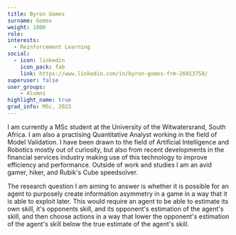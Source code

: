 ```yaml
---
title: Byron Gomes
surname: Gomes
weight: 1000
role:
interests:
  - Reinforcement Learning
social:
  - icon: linkedin
    icon_pack: fab
    link: https://www.linkedin.com/in/byron-gomes-frm-26913758/
superuser: false
user_groups:
    - Alumni 
highlight_name: true
grad_info: MSc, 2023
---
```

I am currently a MSc student at the University of the Witwatersrand, South Africa. I am also a practising Quantitative Analyst working in the field of Model Validation. I have been drawn to the field of Artificial Intelligence and Robotics mostly out of curiosity, but also from recent developments in the financial services industry making use of this technology to improve efficiency and performance. Outside of work and studies I am an avid gamer, hiker, and Rubik's Cube speedsolver.

The research question I am aiming to answer is whether it is possible for an agent to purposely create information asymmetry in a game in a way that it is able to exploit later. This would require an agent to be able to estimate its own skill, it's opponents skill, and its opponent's estimation of the agent's skill, and then choose actions in a way that lower the opponent's estimation of the agent's skill below the true estimate of the agent's skill.


